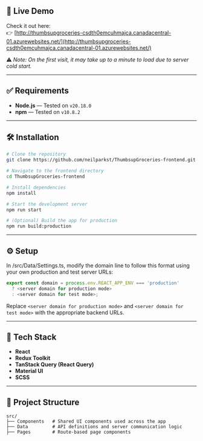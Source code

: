 ## 🚀 Live Demo

Check it out here:  
👉 [http://thumbsupgroceries-csdth0emcuhmajca.canadacentral-01.azurewebsites.net/](http://thumbsupgroceries-csdth0emcuhmajca.canadacentral-01.azurewebsites.net/)

⚠️ *Note: On the first visit, it may take up to a minute to load due to server cold start.*

---

## ✅ Requirements

- **Node.js** — Tested on `v20.18.0`  
- **npm** — Tested on `v10.8.2`

---

## 🛠️ Installation

```bash
# Clone the repository
git clone https://github.com/neilparkst/ThumbsupGroceries-frontend.git

# Navigate to the frontend directory
cd ThumbsupGroceries-frontend

# Install dependencies
npm install

# Start the development server
npm run start

# (Optional) Build the app for production
npm run build:production
```

---

## ⚙️ Setup

In /src/Data/Settings.ts, modify the domain line to follow this format using your own production and test server URLs:

```ts
export const domain = process.env.REACT_APP_ENV === 'production'
  ? <server domain for production mode>
  : <server domain for test mode>;
```

Replace `<server domain for production mode>` and `<server domain for test mode>` with the appropriate backend URLs.

---

## 🧱 Tech Stack

- **React**
- **Redux Toolkit**
- **TanStack Query (React Query)**
- **Material UI**
- **SCSS**

---

## 📁 Project Structure

```plaintext
src/
├── Components   # Shared UI components used across the app
├── Data         # API definitions and server communication logic
├── Pages        # Route-based page components
```